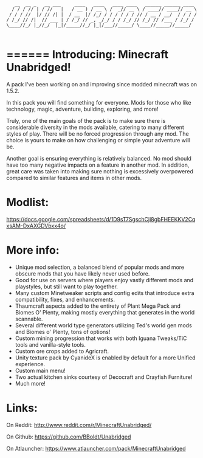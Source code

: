 ```
   __  __ _   __ ___     ____   ____   ____ ____   ______ ______ ____ 
  / / / // | / //   |   / __ ) / __ \ /  _// __ \ / ____// ____// __ \
 / / / //  |/ // /| |  / __  |/ /_/ / / / / / / // / __ / __/  / / / /
/ /_/ // /|  // ___ | / /_/ // _, _/_/ / / /_/ // /_/ // /___ / /_/ / 
\____//_/ |_//_/  |_|/_____//_/ |_|/___//_____/ \____//_____//_____/  
                                                                      
```
======
Introducing: Minecraft Unabridged!
======
A pack I've been working on and improving since modded minecraft was on 1.5.2.

In this pack you will find something for everyone. Mods for those who like technology, magic, adventure, building, exploring, and more!

Truly, one of the main goals of the pack is to make sure there is considerable diversity in the mods available, catering to many different styles of play.  There will be no forced progression through any mod. The choice is yours to make on how challenging or simple your adventure will be.

Another goal is ensuring everything is relatively balanced. No mod should have too many negative impacts on a feature in another mod. In addition, great care was taken into making sure nothing is excessively overpowered compared to similar features and items in other mods.

Modlist: 
======
https://docs.google.com/spreadsheets/d/1D9sT7SgschCji8gbFHEEKKV2CqxsAM-DxAXGDVbxx4o/

More info:
======
* Unique mod selection, a balanced blend of popular mods and more obscure mods that you have likely never used before.
* Good for use on servers where players enjoy vastly different mods and  playstyles, but still want to play together.
* Many custom Minetweaker scripts and config edits that introduce extra compatibility, fixes, and enhancements.
* Thaumcraft aspects added to the entirety of Plant Mega Pack and Biomes O' Plenty, making mostly everything that generates in the world scannable.
* Several different world type generators utilizing Ted's world gen mods and Biomes o' Plenty, tons of options!
* Custom mining progression that works with both Iguana Tweaks/TiC tools and vanilla-style tools.
* Custom ore crops added to Agricraft.
* Unity texture pack by CyanideX is enabled by default for a more Unified experience.
* Custom main menu!
* Two actual kitchen sinks courtesy of Decocraft and Crayfish Furniture!
* Much more!

Links: 
======
On Reddit: http://www.reddit.com/r/MinecraftUnabridged/

On Github: https://github.com/BBoldt/Unabridged

On Atlauncher: https://www.atlauncher.com/pack/MinecraftUnabridged
